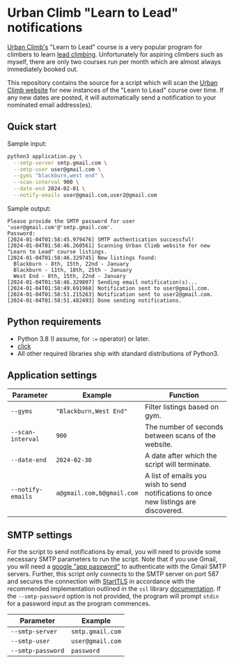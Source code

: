 # Urban Climb "Learn to Lead" notifications

[Urban Climb's](https://urbanclimb.com.au/) "Learn to Lead" course is a very
popular program for climbers to learn
[lead climbing](https://en.wikipedia.org/wiki/Lead_climbing). Unfortunately for
aspiring climbers such as myself, there are only two courses run per month which
are almost always immediately booked out.

This repository contains the source for a script which will scan the
[Urban Climb website](https://urbanclimb.com.au/stuff-to-do/learn-the-ropes/)
for new instances of the "Learn to Lead" course over time. If any new dates
are posted, it will automatically send a notification to your nominated email
address(es).


## Quick start

Sample input:
```bash
python3 application.py \
  --smtp-server smtp.gmail.com \
  --smtp-user user@gmail.com \
  --gyms "blackburn,west end" \
  --scan-interval 900 \
  --date-end 2024-02-01 \
  --notify-emails user@gmail.com,user2@gmail.com
```

Sample output:
```
Please provide the SMTP password for user 'user@gmail.com'@'smtp.gmail.com'.
Password:
[2024-01-04T01:58:45.979476] SMTP authentication successful!
[2024-01-04T01:58:46.260561] Scanning Urban Climb website for new "Learn to Lead" course listings.
[2024-01-04T01:58:46.329745] New listings found:
  Blackburn - 8th, 15th, 22nd - January
  Blackburn - 11th, 18th, 25th - January
  West End - 8th, 15th, 22nd - January
[2024-01-04T01:58:46.329807] Sending email notification(s)...
[2024-01-04T01:58:49.691968] Notification sent to user@gmail.com.
[2024-01-04T01:58:51.215263] Notification sent to user2@gmail.com.
[2024-01-04T01:58:51.482493] Done sending notifications.
```

## Python requirements

- Python 3.8 (I assume, for `:=` operator) or later.
- [click](https://click.palletsprojects.com/)
- All other required libraries ship with standard distributions of Python3.

## Application settings

| Parameter           | Example                   | Function |
|---------------------|---------------------------|----------|
| `--gyms`            | `"Blackburn,West End"`    | Filter listings based on gym. |
| `--scan-interval`   | `900`                     | The number of seconds between scans of the website. |
| `--date-end`        | `2024-02-30`              | A date after which the script will terminate. |
| `--notify-emails`   | `a@gmail.com,b@gmail.com` | A list of emails you wish to send notifications to once new listings are discovered. |


## SMTP settings

For the script to send notifications by email, you will need to provide some
necessary SMTP parameters to run the script.
Note that if you use Gmail, you will need a
[google "app password"](https://support.google.com/accounts/answer/185833) to
authenticate with the Gmail SMTP servers.
Further, this script only connects to the SMTP server on port 587 and secures
the connection with [StartTLS](https://en.wikipedia.org/wiki/Opportunistic_TLS)
in accordance with the recommended implementation outlined in the `ssl` library
[documentation](https://docs.python.org/3/library/ssl.html#ssl-security).
If the `--smtp-password` option is not provided, the program will prompt `stdin`
for a password input as the program commences.

| Parameter           | Example          |
|---------------------|------------------|
| `--smtp-server`     | `smtp.gmail.com` |
| `--smtp-user`       | `user@gmail.com` |
| `--smtp-password`   | `password`       |
